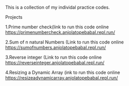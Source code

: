 This is a collection of my individal practice codes.

Projects

1.Prime number check(link to run this code online https://primenumbercheck.anjolatopebabal.repl.run/

2.Sum of n natural Numbers (Link to run this code online  https://sumofnumbers.anjolatopebabal.repl.run/

3.Reverse integer (Link to run this code online  https://reverseinteger.anjolatopebabal.repl.run/

4.Resizing a Dynamic Array (ink to run this code online https://resizeadynamicarray.anjolatopebabal.repl.run/
